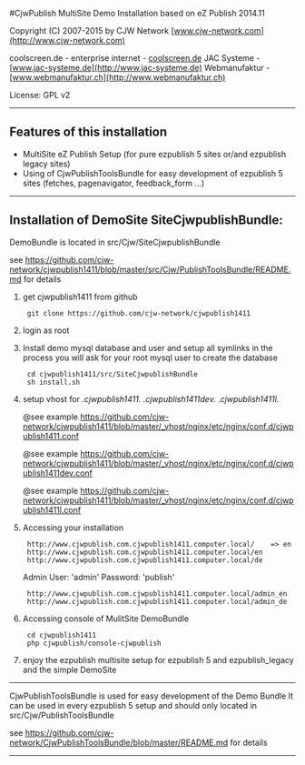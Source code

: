 #CjwPublish MultiSite Demo Installation based on eZ Publish 2014.11

Copyright (C) 2007-2015 by CJW Network [www.cjw-network.com](http://www.cjw-network.com)

coolscreen.de - enterprise internet - [coolscreen.de](http://coolscreen.de)
JAC Systeme -  [www.jac-systeme.de](http://www.jac-systeme.de)
Webmanufaktur - [www.webmanufaktur.ch](http://www.webmanufaktur.ch)

License: GPL v2

***

## Features of this installation

- MultiSite eZ Publish Setup (for pure ezpublish 5 sites or/and ezpublish legacy sites) 
- Using of CjwPublishToolsBundle for easy development of ezpublish 5 sites (fetches, pagenavigator, feedback_form ...)


***

## Installation of DemoSite SiteCjwpublishBundle:

DemoBundle is located in src/Cjw/SiteCjwpublishBundle

see https://github.com/cjw-network/cjwpublish1411/blob/master/src/Cjw/PublishToolsBundle/README.md for details

1. get cjwpublish1411 from github 

        git clone https://github.com/cjw-network/cjwpublish1411
 
2. login as root

3. Install demo mysql database and user and setup all symlinks in the process you will ask for your root mysql user to create the database 

        cd cjwpublish1411/src/SiteCjwpublishBundle
        sh install.sh  

4. setup vhost for *.cjwpublish1411.* *.cjwpublish1411dev.* *.cjwpublish1411l.*
     
    @see example https://github.com/cjw-network/cjwpublish1411/blob/master/_vhost/nginx/etc/nginx/conf.d/cjwpublish1411.conf
    
    @see example https://github.com/cjw-network/cjwpublish1411/blob/master/_vhost/nginx/etc/nginx/conf.d/cjwpublish1411dev.conf
 
    @see example https://github.com/cjw-network/cjwpublish1411/blob/master/_vhost/nginx/etc/nginx/conf.d/cjwpublish1411l.conf
 
5. Accessing your installation 

        http://www.cjwpublish.com.cjwpublish1411.computer.local/    => en
        http://www.cjwpublish.com.cjwpublish1411.computer.local/en  
        http://www.cjwpublish.com.cjwpublish1411.computer.local/de
    
    
    Admin User: 'admin' Password: 'publish'
    
        http://www.cjwpublish.com.cjwpublish1411.computer.local/admin_en
        http://www.cjwpublish.com.cjwpublish1411.computer.local/admin_de   


6. Accessing console of MulitSite DemoBundle

        cd cjwpublish1411
        php cjwpublish/console-cjwpublish

7. enjoy the ezpublish multisite setup for ezpublish 5 and ezpublish_legacy and the simple DemoSite


***

CjwPublishToolsBundle is used for easy development of the Demo Bundle
It can be used in every ezpublish 5 setup and should only located in src/Cjw/PublishToolsBundle

see https://github.com/cjw-network/CjwPublishToolsBundle/blob/master/README.md for details

***
